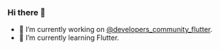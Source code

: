 ### Hi there 👋

- 🔭 I’m currently working on [@developers_community_flutter](https://github.com/lchavez1/developers_community_flutter).
- 🌱 I’m currently learning Flutter.
